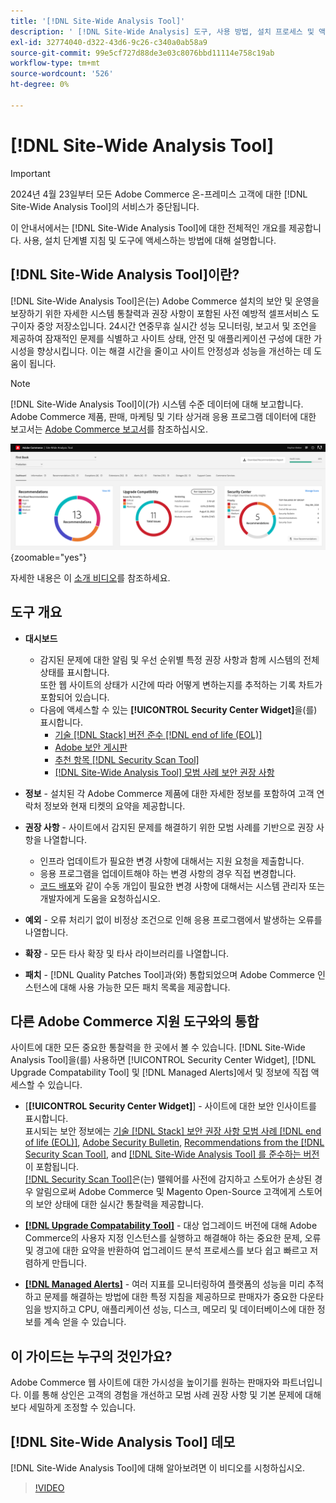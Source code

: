 ```yaml
---
title: '[!DNL Site-Wide Analysis Tool]'
description: ' [!DNL Site-Wide Analysis] 도구, 사용 방법, 설치 프로세스 및 액세스 방법에 대해 알아봅니다.'
exl-id: 32774040-d322-43d6-9c26-c340a0ab58a9
source-git-commit: 99e5cf727d88de3e03c8076bbd11114e758c19ab
workflow-type: tm+mt
source-wordcount: '526'
ht-degree: 0%

---
```


# [!DNL Site-Wide Analysis Tool]

>[!IMPORTANT]
>
>2024년 4월 23일부터 모든 Adobe Commerce 온-프레미스 고객에 대한 [!DNL Site-Wide Analysis Tool]의 서비스가 중단됩니다.

이 안내서에서는 [!DNL Site-Wide Analysis Tool]에 대한 전체적인 개요를 제공합니다. 사용, 설치 단계별 지침 및 도구에 액세스하는 방법에 대해 설명합니다.

## [!DNL Site-Wide Analysis Tool]이란?

[!DNL Site-Wide Analysis Tool]은(는) Adobe Commerce 설치의 보안 및 운영을 보장하기 위한 자세한 시스템 통찰력과 권장 사항이 포함된 사전 예방적 셀프서비스 도구이자 중앙 저장소입니다. 24시간 연중무휴 실시간 성능 모니터링, 보고서 및 조언을 제공하여 잠재적인 문제를 식별하고 사이트 상태, 안전 및 애플리케이션 구성에 대한 가시성을 향상시킵니다. 이는 해결 시간을 줄이고 사이트 안정성과 성능을 개선하는 데 도움이 됩니다.

>[!NOTE]
>
>[!DNL Site-Wide Analysis Tool]이(가) 시스템 수준 데이터에 대해 보고합니다. Adobe Commerce 제품, 판매, 마케팅 및 기타 상거래 응용 프로그램 데이터에 대한 보고서는 [Adobe Commerce 보고서](https://experienceleague.adobe.com/ko/docs/commerce-admin/start/reporting/reports-menu)를 참조하십시오.

![사이트 전체 분석 도구 대시보드](../../assets/tools/swat-dashboard.png){zoomable="yes"}

자세한 내용은 이 [소개 비디오](https://www.youtube.com/watch?v=KW2R8ki_RG4)를 참조하세요.

## 도구 개요

- **대시보드**
   - 감지된 문제에 대한 알림 및 우선 순위별 특정 권장 사항과 함께 시스템의 전체 상태를 표시합니다.<br>
또한 웹 사이트의 상태가 시간에 따라 어떻게 변하는지를 추적하는 기록 차트가 포함되어 있습니다.
   - 다음에 액세스할 수 있는 **[!UICONTROL Security Center Widget]**&#x200B;을(를) 표시합니다.
      - [기술 [!DNL Stack] 버전 준수  [!DNL end of life (EOL)]](https://experienceleague.adobe.com/docs/commerce-operations/installation-guide/system-requirements.html?lang=ko)
      - [Adobe 보안 게시판](https://helpx.adobe.com/kr/security/security-bulletin.html)
      - [추천 항목 [!DNL Security Scan Tool]](https://experienceleague.adobe.com/docs/commerce-admin/systems/security/security-scan.html?lang=ko)
      - [[!DNL Site-Wide Analysis Tool] 모범 사례 보안 권장 사항](https://experienceleague.adobe.com/docs/commerce-operations/tools/site-wide-analysis-tool/recommendations.html?lang=ko)

- **정보** - 설치된 각 Adobe Commerce 제품에 대한 자세한 정보를 포함하여 고객 연락처 정보와 현재 티켓의 요약을 제공합니다.

- **권장 사항** - 사이트에서 감지된 문제를 해결하기 위한 모범 사례를 기반으로 권장 사항을 나열합니다.
   - 인프라 업데이트가 필요한 변경 사항에 대해서는 지원 요청을 제출합니다.
   - 응용 프로그램을 업데이트해야 하는 변경 사항의 경우 직접 변경합니다.
   - [코드 배포](https://experienceleague.adobe.com/docs/commerce-cloud-service/user-guide/architecture/pro-develop-deploy-workflow.html?lang=ko#deployment-workflow)와 같이 수동 개입이 필요한 변경 사항에 대해서는 시스템 관리자 또는 개발자에게 도움을 요청하십시오.

- **예외** - 오류 처리기 없이 비정상 조건으로 인해 응용 프로그램에서 발생하는 오류를 나열합니다.

- **확장** - 모든 타사 확장 및 타사 라이브러리를 나열합니다.

- **패치** - [!DNL Quality Patches Tool]과(와) 통합되었으며 Adobe Commerce 인스턴스에 대해 사용 가능한 모든 패치 목록을 제공합니다.

## 다른 Adobe Commerce 지원 도구와의 통합

사이트에 대한 모든 중요한 통찰력을 한 곳에서 볼 수 있습니다. [!DNL Site-Wide Analysis Tool]을(를) 사용하면 [!UICONTROL Security Center Widget], [!DNL Upgrade Compatability Tool] 및 [!DNL Managed Alerts]에서 및 정보에 직접 액세스할 수 있습니다.

- [**[!UICONTROL Security Center Widget]**] - 사이트에 대한 보안 인사이트를 표시합니다.<br>
표시되는 보안 정보에는 [기술 [!DNL Stack] 보안 권장 사항 모범 사례 [!DNL end of life (EOL)]](https://experienceleague.adobe.com/docs/commerce-operations/installation-guide/system-requirements.html?lang=ko), [Adobe Security Bulletin](https://helpx.adobe.com/kr/security/security-bulletin.html), [Recommendations from the [!DNL Security Scan Tool]](https://experienceleague.adobe.com/docs/commerce-admin/systems/security/security-scan.html?lang=ko), and [[!DNL Site-Wide Analysis Tool] 를 준수하는 버전](https://experienceleague.adobe.com/docs/commerce-operations/tools/site-wide-analysis-tool/recommendations.html?lang=ko)이 포함됩니다.<br>
[[!DNL Security Scan Tool]](https://experienceleague.adobe.com/docs/commerce-admin/systems/security/security-scan.html?lang=ko)은(는) 맬웨어를 사전에 감지하고 스토어가 손상된 경우 알림으로써 Adobe Commerce 및 Magento Open-Source 고객에게 스토어의 보안 상태에 대한 실시간 통찰력을 제공합니다.

- [**[!DNL Upgrade Compatability Tool]**](../../upgrade/upgrade-compatibility-tool/overview.md) - 대상 업그레이드 버전에 대해 Adobe Commerce의 사용자 지정 인스턴스를 실행하고 해결해야 하는 중요한 문제, 오류 및 경고에 대한 요약을 반환하여 업그레이드 분석 프로세스를 보다 쉽고 빠르고 저렴하게 만듭니다.

- [**[!DNL Managed Alerts]**](https://support.magento.com/hc/en-us/sections/360010758472-Managed-alerts-for-Adobe-Commerce) - 여러 지표를 모니터링하여 플랫폼의 성능을 미리 추적하고 문제를 해결하는 방법에 대한 특정 지침을 제공하므로 판매자가 중요한 다운타임을 방지하고 CPU, 애플리케이션 성능, 디스크, 메모리 및 데이터베이스에 대한 정보를 계속 얻을 수 있습니다.

## 이 가이드는 누구의 것인가요?

Adobe Commerce 웹 사이트에 대한 가시성을 높이기를 원하는 판매자와 파트너입니다. 이를 통해 상인은 고객의 경험을 개선하고 모범 사례 권장 사항 및 기본 문제에 대해 보다 세밀하게 조정할 수 있습니다.

## [!DNL Site-Wide Analysis Tool] 데모

[!DNL Site-Wide Analysis Tool]에 대해 알아보려면 이 비디오를 시청하십시오.

>[!VIDEO](https://video.tv.adobe.com/v/344001?quality=12)
